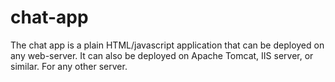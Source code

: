 # chat-app
The chat app is a plain HTML/javascript application that can be deployed on any web-server. It can also be deployed on Apache Tomcat, IIS server, or similar. For any other server.
